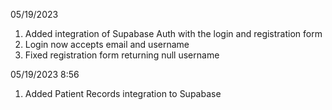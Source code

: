 
05/19/2023
1. Added integration of Supabase Auth with the login and registration form
2. Login now accepts email and username
3. Fixed registration form returning null username

05/19/2023 8:56
1. Added Patient Records integration to Supabase
